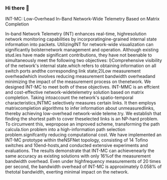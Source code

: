 ### Hi there 👋
INT-MC: Low-Overhead In-Band Network-Wide Telemetry Based on Matrix Completion

In-band Network Telemetry (INT) enhances real-time, highresolution network monitoring capabilities by incorporatingine-grained internal state information into packets. UtilizingINT for network-wide visualization can significantly bolsternetwork management and operation. Although existing stud.ies have made significant contributions, they have not beenable to simultaneously meet the following two objectives: l)Comprehensive visibility of the network's internal state.which refers to obtaining information on all switch ports andthe corresponding link state;2)Low measurement overheadwhich involves reducing measurement bandwidth overheadand minimizing the impact of the measurement process on thenetwork. We designed INT-MC to meet both of these objectives. INT-MMC is an effcient and cost-effective network-widetelemetry solution based on matrix completion. Taking intoaccount the network's spatio-temporal characteristics,INTMC selectively measures certain links. It then employs matrixcompletion algorithms to infer information about unmeasuredlinks, thereby achieving low-overhead network-wide teleme.try. We establish that finding the shortest path to cover theselected links is an NP-hard problem. To circumvent this, wepropose an improved scheme, transforming the path calcula.tion problem into a high-information path selection problem.signifcantly reducing computational cost.
We have implemented an INT-MC prototype within theNSFNet topology, consisting of 14 Tofino switches and 10end-hosts,and conducted extensive experiments and evaluations. The results demonstrate that INT-MC can achievenearly the same accuracy as existing solutions with only 16%of the measurement bandwidth overhead. Even under highfrequency measurements of 20 times per second, the bandwidth overhead of INT-MC is approximately 0.058% of thetotal bandwidth, exerting minimal impact on the network.
<!--
**INT-MC/INT-MC** is a ✨ _special_ ✨ repository because its `README.md` (this file) appears on your GitHub profile.

Here are some ideas to get you started:

- 🔭 I’m currently working on ...
- 🌱 I’m currently learning ...
- 👯 I’m looking to collaborate on ...
- 🤔 I’m looking for help with ...
- 💬 Ask me about ...
- 📫 How to reach me: ...
- 😄 Pronouns: ...
- ⚡ Fun fact: ...
-->
